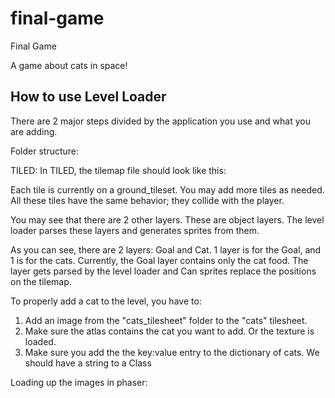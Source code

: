 # final-game

Final Game

A game about cats in space!


## How to use Level Loader

There are 2 major steps divided by the application you use and what you are adding.  

Folder structure:



TILED:
In TILED, the tilemap file should look like this:

Each tile is currently on a ground_tileset. You may add more tiles as needed. 
All these tiles have the same behavior; they collide with the player. 

You may see that there are 2 other layers. These are object layers. The level loader parses these layers 
and generates sprites from them.

As you can see, there are 2 layers: Goal and Cat. 1 layer is for the Goal, and 1 is for the cats.
Currently, the Goal layer contains only the cat food. The layer gets parsed by the level loader 
and Can sprites replace the positions on the tilemap. 

To properly add a cat to the level, you have to:

1. Add an image from the "cats_tilesheet" folder to the "cats" tilesheet. 
2. Make sure the atlas contains the cat you want to add. Or the texture is loaded. 
3. Make sure you add the the key:value entry to the dictionary of cats. We should have a string to a Class


Loading up the images in phaser:



